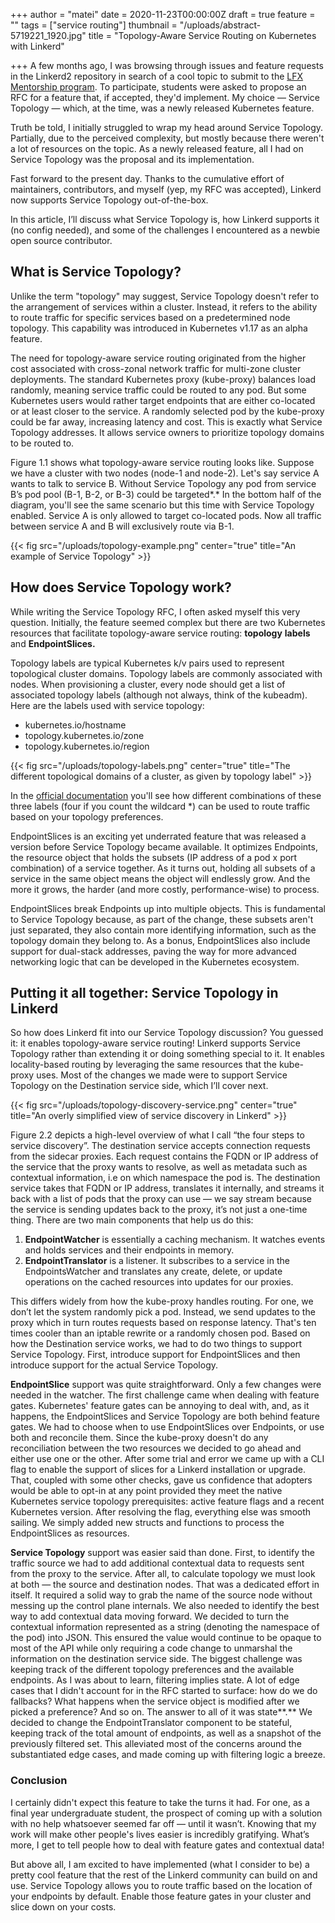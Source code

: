 +++
author = "matei"
date = 2020-11-23T00:00:00Z
draft = true
feature = ""
tags = ["service routing"]
thumbnail = "/uploads/abstract-5719221_1920.jpg"
title = "Topology-Aware Service Routing on Kubernetes with Linkerd"

+++
A few months ago, I was browsing through issues and feature requests in the
Linkerd2 repository in search of a cool topic to submit to the
[LFX Mentorship program](https://github.com/cncf/mentoring). To participate,
students were asked to propose an RFC for a feature that, if accepted, they'd
implement. My choice — Service Topology — which, at the time, was a newly
released Kubernetes feature.

Truth be told, I initially struggled to wrap my head around Service Topology.
Partially, due to the perceived complexity, but mostly because there weren't a
lot of resources on the topic. As a newly released feature, all I had on Service
Topology was the proposal and its implementation.

Fast forward to the present day. Thanks to the cumulative effort of maintainers,
contributors, and myself (yep, my RFC was accepted), Linkerd now supports
Service Topology out-of-the-box.

In this article, I’ll discuss what Service Topology is, how Linkerd supports it
(no config needed), and some of the challenges I encountered as a newbie open
source contributor.

## What is Service Topology?

Unlike the term "topology" may suggest, Service Topology doesn't refer to the
arrangement of services within a cluster. Instead, it refers to the ability to
route traffic for specific services based on a predetermined node topology. This
capability was introduced in Kubernetes v1.17 as an alpha feature.

The need for topology-aware service routing originated from the higher cost
associated with cross-zonal network traffic for multi-zone cluster deployments.
The standard Kubernetes proxy (kube-proxy) balances load randomly, meaning
service traffic could be routed to any pod. But some Kubernetes users would
rather target endpoints that are either co-located or at least closer to the
service. A randomly selected pod by the kube-proxy could be far away, increasing
latency and cost. This is exactly what Service Topology addresses. It allows
service owners to prioritize topology domains to be routed to.

Figure 1.1 shows what topology-aware service routing looks like. Suppose we have
a cluster with two nodes (node-1 and node-2). Let's say service A wants to talk
to service B. Without Service Topology any pod from service B’s pod pool (B-1,
B-2, or B-3) could be targeted*.* In the bottom half of the diagram, you'll see
the same scenario but this time with Service Topology enabled. Service A is only
allowed to target co-located pods. Now all traffic between service A and B will
exclusively route via B-1.

{{< fig src="/uploads/topology-example.png"
    center="true"
    title="An example of Service Topology" >}}

## How does Service Topology work?

While writing the Service Topology RFC, I often asked myself this very question.
Initially, the feature seemed complex but there are two Kubernetes resources
that facilitate topology-aware service routing: **topology** **labels** and
**EndpointSlices.**

Topology labels are typical Kubernetes k/v pairs used to represent topological
cluster domains. Topology labels are commonly associated with nodes. When
provisioning a cluster, every node should get a list of associated topology
labels (although not always, think of the kubeadm). Here are the labels used
with service topology:

- kubernetes.io/hostname
- topology.kubernetes.io/zone
- topology.kubernetes.io/region

{{< fig src="/uploads/topology-labels.png"
    center="true"
    title="The different topological domains of a cluster, as given by topology label" >}}

In the
[official documentation](https://kubernetes.io/docs/concepts/services-networking/service-topology/#examples)
you'll see how different combinations of these three labels (four if you count
the wildcard \*) can be used to route traffic based on your topology
preferences.

EndpointSlices is an exciting yet underrated feature that was released a version
before Service Topology became available. It optimizes Endpoints, the resource
object that holds the subsets (IP address of a pod x port combination) of a
service together. As it turns out, holding all subsets of a service in the same
object means the object will endlessly grow. And the more it grows, the harder
(and more costly, performance-wise) to process.

EndpointSlices break Endpoints up into multiple objects. This is fundamental to
Service Topology because, as part of the change, these subsets aren't just
separated, they also contain more identifying information, such as the topology
domain they belong to. As a bonus, EndpointSlices also include support for
dual-stack addresses, paving the way for more advanced networking logic that can
be developed in the Kubernetes ecosystem.

## Putting it all together: Service Topology in Linkerd

So how does Linkerd fit into our Service Topology discussion? You guessed it: it
enables topology-aware service routing! Linkerd supports Service Topology rather
than extending it or doing something special to it. It enables locality-based
routing by leveraging the same resources that the kube-proxy uses. Most of the
changes we made were to support Service Topology on the Destination service
side, which I’ll cover next.

{{< fig src="/uploads/topology-discovery-service.png"
    center="true"
    title="An overly simplified view of service discovery in Linkerd" >}}

Figure 2.2 depicts a high-level overview of what I call “the four steps to
service discovery”. The destination service accepts connection requests from the
sidecar proxies. Each request contains the FQDN or IP address of the service
that the proxy wants to resolve, as well as metadata such as contextual
information, i.e on which namespace the pod is. The destination service takes
that FQDN or IP address, translates it internally, and streams it back with a
list of pods that the proxy can use — we say stream because the service is
sending updates back to the proxy, it’s not just a one-time thing. There are two
main components that help us do this:

1. **EndpointWatcher** is essentially a caching mechanism. It watches events and
   holds services and their endpoints in memory.
2. **EndpointTranslator** is a listener. It subscribes to a service in the
   EndpointsWatcher and translates any create, delete, or update operations on
   the cached resources into updates for our proxies.

This differs widely from how the kube-proxy handles routing. For one, we don’t
let the system randomly pick a pod. Instead, we send updates to the proxy which
in turn routes requests based on response latency. That's ten times cooler than
an iptable rewrite or a randomly chosen pod. Based on how the Destination
service works, we had to do two things to support Service Topology. First,
introduce support for EndpointSlices and then introduce support for the actual
Service Topology.

**EndpointSlice** support was quite straightforward. Only a few changes were
needed in the watcher. The first challenge came when dealing with feature gates.
Kubernetes' feature gates can be annoying to deal with, and, as it happens, the
EndpointSlices and Service Topology are both behind feature gates. We had to
choose when to use EndpointSlices over Endpoints, or use both and reconcile
them. Since the kube-proxy doesn't do any reconciliation between the two
resources we decided to go ahead and either use one or the other. After some
trial and error we came up with a CLI flag to enable the support of slices for a
Linkerd installation or upgrade. That, coupled with some other checks, gave us
confidence that adopters would be able to opt-in at any point provided they meet
the native Kubernetes service topology prerequisites: active feature flags and a
recent Kubernetes version. After resolving the flag, everything else was smooth
sailing. We simply added new structs and functions to process the EndpointSlices
as resources.

**Service Topology** support was easier said than done. First, to identify the
traffic source we had to add additional contextual data to requests sent from
the proxy to the service. After all, to calculate topology we must look at both
— the source and destination nodes. That was a dedicated effort in itself. It
required a solid way to grab the name of the source node without messing up the
control plane internals. We also needed to identify the best way to add
contextual data moving forward. We decided to turn the contextual information
represented as a string (denoting the namespace of the pod) into JSON. This
ensured the value would continue to be opaque to most of the API while only
requiring a code change to unmarshal the information on the destination service
side. The biggest challenge was keeping track of the different topology
preferences and the available endpoints. As I was about to learn, filtering
implies state. A lot of edge cases that I didn't account for in the RFC started
to surface: how do we do fallbacks? What happens when the service object is
modified after we picked a preference? And so on. The answer to all of it was
state**.** We decided to change the EndpointTranslator component to be stateful,
keeping track of the total amount of endpoints, as well as a snapshot of the
previously filtered set. This alleviated most of the concerns around the
substantiated edge cases, and made coming up with filtering logic a breeze.

### Conclusion

I certainly didn't expect this feature to take the turns it had. For one, as a
final year undergraduate student, the prospect of coming up with a solution with
no help whatsoever seemed far off — until it wasn’t. Knowing that my work will
make other people's lives easier is incredibly gratifying. What’s more, I get to
tell people how to deal with feature gates and contextual data!

But above all, I am excited to have implemented (what I consider to be) a pretty
cool feature that the rest of the Linkerd community can build on and use.
Service Topology allows you to route traffic based on the location of your
endpoints by default. Enable those feature gates in your cluster and slice down
on your costs.